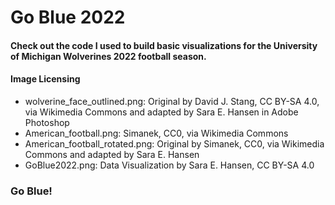 # Go Blue 2022

#### Check out the code I used to build basic visualizations for the University of Michigan Wolverines 2022 football season. 

#### Image Licensing
- wolverine_face_outlined.png: Original by David J. Stang, CC BY-SA 4.0, via Wikimedia Commons and adapted by Sara E. Hansen in Adobe Photoshop
- American_football.png: Simanek, CC0, via Wikimedia Commons
- American_football_rotated.png: Original by Simanek, CC0, via Wikimedia Commons and adapted by Sara E. Hansen
- GoBlue2022.png: Data Visualization by Sara E. Hansen, CC BY-SA 4.0

### Go Blue!
